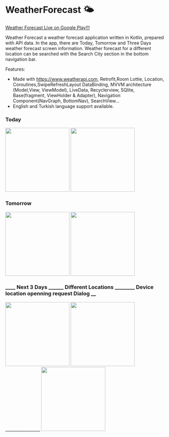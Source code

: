 # WeatherForecast 🌤️

[Weather Forecast Live on Google Play!!!](https://play.google.com/store/apps/details?id=com.bmprj.weatherforecast)

Weather Forecast a weather forecast application written in Kotlin, prepared with API data. In the app, there are Today, Tomorrow and Three Days weather forecast screen information. Weather forecast for a different location can be searched with the Search City section in the bottom navigation bar.

Features:
* Made with https://www.weatherapi.com, Retrofit,Room Lottie, Location, Coroutines,SwipeRefreshLayout DataBinding, MVVM architecture (Model,View, ViewModel), LiveData, Recyclerview, SQlite, Base(fragment, ViewHolder & Adapter), Navigation Component(NavGraph, BottomNav), SearchView...
* English and Turkish language support available.

### Today 


<img width="200" src="https://github.com/busramacak/WeatherForecast/assets/115944594/c628c770-ac98-4be9-93d1-5edeac381557" />

<img width="200" src="https://github.com/busramacak/WeatherForecast/assets/115944594/c353c051-e66b-4cd1-8df5-e3a254b2441c" />

### Tomorrow 

<img width="200" src="https://github.com/busramacak/WeatherForecast/assets/115944594/146b9c15-ffe8-41b6-8d6a-554e986bc637" />

<img width="200" src="https://github.com/busramacak/WeatherForecast/assets/115944594/a11805e8-50ee-4c02-b8ac-b47f841d9b0c" />

### ____ Next 3 Days ______ Different Locations ________ Device location openning request Dialog __

<img width="200" src="https://github.com/busramacak/WeatherForecast/assets/115944594/1e797fc6-d6ac-473e-bab4-506dce939384" />

<img width="200" src="https://github.com/busramacak/WeatherForecast/assets/115944594/2b4307b7-bb29-46be-93e8-74a5d88f2054" />
_________________
<img width="200" src="https://github.com/busramacak/WeatherForecast/assets/115944594/58170be6-f558-43f3-ad2d-bbdc04e58cd7" />



